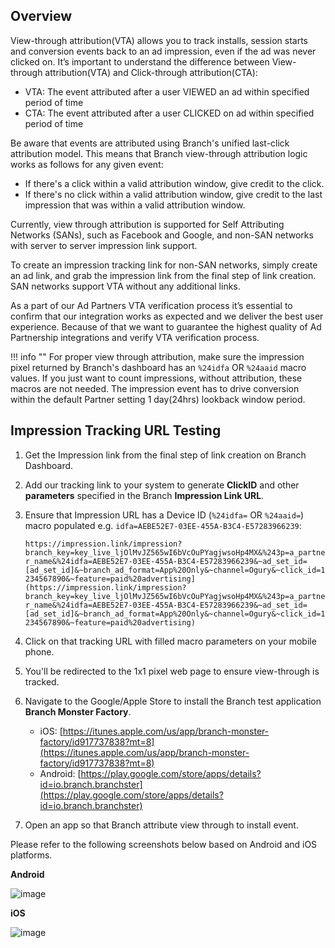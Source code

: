 ## Overview

View-through attribution(VTA) allows you to track installs, session starts and conversion events back to an ad impression, even if the ad was never clicked on. It’s important to understand the difference between View-through attribution(VTA) and Click-through attribution(CTA):

*   VTA:  The event attributed after a user VIEWED an ad within specified period of time
*   CTA:  The event attributed after a user CLICKED on ad within specified period of time

Be aware that events are attributed using Branch's unified last-click attribution model. This means that Branch view-through attribution logic works as follows for any given event:

*   If there's a click within a valid attribution window, give credit to the click.
*   If there's no click within a valid attribution window, give credit to the last impression that was within a valid attribution window.

Currently, view through attribution is supported for Self Attributing Networks (SANs), such as Facebook and Google, and non-SAN networks with server to server impression link support.

To create an impression tracking link for non-SAN networks, simply create an ad link, and grab the impression link from the final step of link creation. SAN networks support VTA without any additional links.

As a part of our Ad Partners VTA verification process it’s essential to confirm that our integration works as expected and we deliver the best user experience. Because of that we want to guarantee the highest quality of Ad Partnership integrations and verify VTA verification process.

!!! info ""
	For proper view through attribution, make sure the impression pixel returned by Branch's dashboard has an `%24idfa` OR `%24aaid` macro values. If you just want to count impressions, without attribution, these macros are not needed. The impression event has to drive conversion within the default Partner setting 1 day(24hrs) lookback window period.

## Impression Tracking URL Testing

1. Get the Impression link from the final step of link creation on Branch Dashboard.

2. Add our tracking link to your system to generate **ClickID** and other **parameters** specified in the Branch **Impression Link URL**.

3. Ensure that Impression URL has a Device ID (`%24idfa=` OR `%24aaid=`) macro populated e.g. `idfa=AEBE52E7-03EE-455A-B3C4-E57283966239`:

	`https://impression.link/impression?branch_key=key_live_ljOlMvJZ565wI6bVcOuPYagjwsoHp4MX&%243p=a_partner_name&%24idfa=AEBE52E7-03EE-455A-B3C4-E57283966239&~ad_set_id=[ad_set_id]&~branch_ad_format=App%20Only&~channel=Ogury&~click_id=1234567890&~feature=paid%20advertising](https://impression.link/impression?branch_key=key_live_ljOlMvJZ565wI6bVcOuPYagjwsoHp4MX&%243p=a_partner_name&%24idfa=AEBE52E7-03EE-455A-B3C4-E57283966239&~ad_set_id=[ad_set_id]&~branch_ad_format=App%20Only&~channel=Ogury&~click_id=1234567890&~feature=paid%20advertising)`

4. Click on that tracking URL with filled macro parameters on your mobile phone.

5. You'll be redirected to the 1x1 pixel web page to ensure view-through is tracked.

6. Navigate to the Google/Apple Store to install the Branch test application **Branch Monster Factory**.

	*   iOS: [https://itunes.apple.com/us/app/branch-monster-factory/id917737838?mt=8](https://itunes.apple.com/us/app/branch-monster-factory/id917737838?mt=8)
	*   Android: [https://play.google.com/store/apps/details?id=io.branch.branchster](https://play.google.com/store/apps/details?id=io.branch.branchster)

7. Open an app so that Branch attribute view through to install event.

Please refer to the following screenshots below based on Android and iOS platforms.

**Android**

![image](/_assets/img/pages/deep-linked-ads/vta-android.png)

**iOS**

![image](/_assets/img/pages/deep-linked-ads/vta-ios.png)
